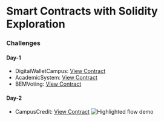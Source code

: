 # Smart Contracts with Solidity Exploration

### Challenges

#### Day-1

- DigitalWalletCampus: [View Contract](https://testnet.monadexplorer.com/address/0x7D705c0501788ce379d9F1e23EaCec0e7351a9Cd)
- AcademicSystem: [View Contract](https://testnet.monadexplorer.com/address/0x3d52aA4B9F7F79c4ee32A071d9AA14B3D17cBc5D)
- BEMVoting: [View Contract](https://testnet.monadexplorer.com/address/0xEF09143a0b01e7B325Ea68Ff0D93e545Cd38355E)

#### Day-2

- CampusCredit: [View Contract](https://testnet.monadexplorer.com/address/0xbf250A40EDF58d3DfF9bD3e8F6868Ceae59250d5)
![Highlighted flow demo](https://raw.githubusercontent.com/codestronaut/blockdevid-kelas-rutin-challenges/refs/heads/main/docs/ERC-20-Challenge-Demo.png)
